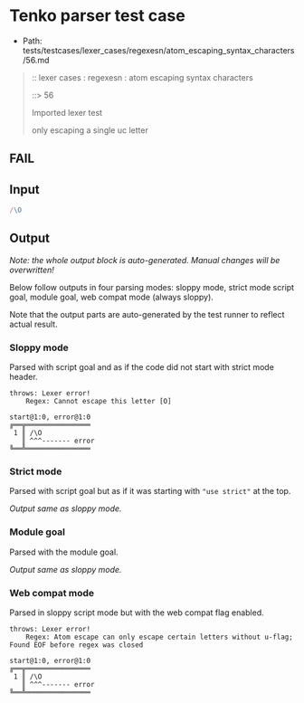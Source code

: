 # Tenko parser test case

- Path: tests/testcases/lexer_cases/regexesn/atom_escaping_syntax_characters/56.md

> :: lexer cases : regexesn : atom escaping syntax characters
>
> ::> 56
>
> Imported lexer test
>
> only escaping a single uc letter

## FAIL

## Input

`````js
/\O
`````

## Output

_Note: the whole output block is auto-generated. Manual changes will be overwritten!_

Below follow outputs in four parsing modes: sloppy mode, strict mode script goal, module goal, web compat mode (always sloppy).

Note that the output parts are auto-generated by the test runner to reflect actual result.

### Sloppy mode

Parsed with script goal and as if the code did not start with strict mode header.

`````
throws: Lexer error!
    Regex: Cannot escape this letter [O]

start@1:0, error@1:0
╔══╦════════════════
 1 ║ /\O
   ║ ^^^------- error
╚══╩════════════════

`````

### Strict mode

Parsed with script goal but as if it was starting with `"use strict"` at the top.

_Output same as sloppy mode._

### Module goal

Parsed with the module goal.

_Output same as sloppy mode._

### Web compat mode

Parsed in sloppy script mode but with the web compat flag enabled.

`````
throws: Lexer error!
    Regex: Atom escape can only escape certain letters without u-flag; Found EOF before regex was closed

start@1:0, error@1:0
╔══╦════════════════
 1 ║ /\O
   ║ ^^^------- error
╚══╩════════════════

`````

